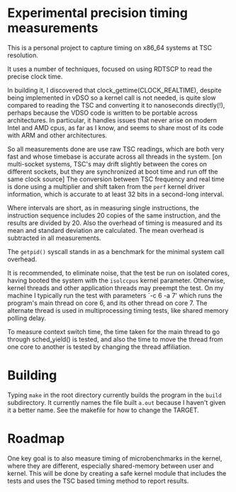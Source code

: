 # Experimental precision timing measurements

This is a personal project to capture timing on x86_64 systems at TSC resolution.

It uses a number of techniques, focused on using RDTSCP to read the precise clock time.

In building it, I discovered that clock_gettime(CLOCK_REALTIME), despite being implemented in vDSO so a kernel call is not needed, is quite slow compared to reading the TSC and converting it to nanoseconds directly(!), perhaps because the VDSO code is written to be portable across architectures. In particular, it handles issues that never arise on modern Intel and AMD cpus, as far as I know, and seems to share most of its code with ARM and other architectures.

So all measurements done are use raw TSC readings, which are both very fast and whose timebase is accurate across all threads in the system. [on multi-socket systems, TSC's may drift slightly between the cores on different sockets, but they are synchronized at boot time and run off the same clock source] The conversion between TSC frequency and real time is done using a multiplier and shift taken from the `perf` kernel driver information, which is accurate to at least 32 bits in a second-long interval.

Where intervals are short, as in measuring single instructions, the instruction sequence includes 20 copies of the same instruction, and the results are divided by 20. Also the overhead of timing is measured and its mean and standard deviation are calculated. The mean overhead is subtracted in all measurements.

The `getpid()` syscall stands in as a benchmark for the minimal system call overhead.

It is recommended, to eliminate noise, that the test be run on isolated cores, having booted the system with the `isolccpus` kernel parameter. Otherwise, kernel threads and other application threads may preempt the test. On my machine I typically run the test with parameters `-c 6 -a 7' which runs the program's main thread on core 6, and its other thread on core 7. The alternate thread is used in multiprocessing timing tests, like shared memory polling delay.

To measure context switch time, the time taken for the main thread to go through sched_yield() is tested, and also the time to move the thread from one core to another is tested by changing the thread affiliation.

# Building

Typing `make` in the root directory currently builds the program in the `build` subdirectory. It currently names the file built `a.out` because I haven't given it a better name. See the makefile for how to change the TARGET.

# Roadmap

One key goal is to also measure timing of microbenchmarks in the kernel, where they are different, especially shared-memory between user and kernel. This will be done by creating a safe kernel module that includes the tests and uses the TSC based timing method to report results.
